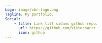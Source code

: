 ```yaml
---
Logo: image/vbr-logo.png
Tagline: My portfolio.
Social:
    - title: Link till sidans github repo.
      url: https://github.com/Viktorbarrr
      icon: github
---
```

